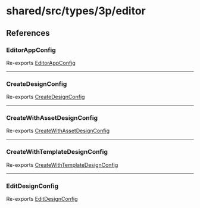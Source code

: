 # shared/src/types/3p/editor

## References

### EditorAppConfig

Re-exports [EditorAppConfig](app-config-types/type-aliases/editor-app-config.md)

***

### CreateDesignConfig

Re-exports [CreateDesignConfig](design-config-types/interfaces/create-design-config.md)

***

### CreateWithAssetDesignConfig

Re-exports [CreateWithAssetDesignConfig](design-config-types/interfaces/create-with-asset-design-config.md)

***

### CreateWithTemplateDesignConfig

Re-exports [CreateWithTemplateDesignConfig](design-config-types/interfaces/create-with-template-design-config.md)

***

### EditDesignConfig

Re-exports [EditDesignConfig](design-config-types/interfaces/edit-design-config.md)
